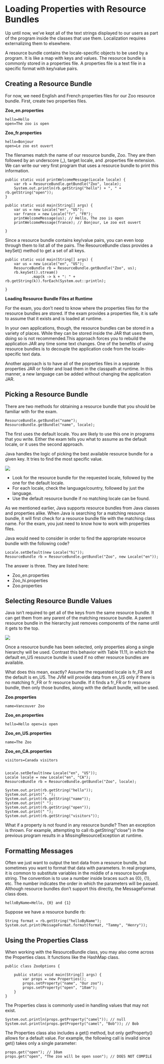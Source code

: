 # Loading Properties with Resource Bundles

Up until now, we’ve kept all of the text strings displayed to our users as part of the program inside the classes that
use them. Localization requires externalizing them to elsewhere.

A resource bundle contains the locale-specific objects to be used by a program. It is like a map with keys and values.
The resource bundle is commonly stored in a properties file. A properties file is a text file in a specific format with
key/value pairs.

## Creating a Resource Bundle

For now, we need English and French properties files for our Zoo resource bundle. First, create two properties files.

**Zoo_en.properties**

    hello=Hello
    open=The zoo is open

**Zoo_fr.properties**

    hello=Bonjour
    open=Le zoo est ouvert

The filenames match the name of our resource bundle, Zoo. They are then followed by an underscore (_), target locale,
and .properties file extension. We can write our very first program that uses a resource bundle to print this
information.

    public static void printWelcomeMessage(Locale locale) {
        var rb = ResourceBundle.getBundle("Zoo", locale);
        System.out.println(rb.getString("hello") + ", " + rb.getString("open"));
    }

    public static void main(String[] args) {
        var us = new Locale("en", "US");
        var france = new Locale("fr", "FR");
        printWelcomeMessage(us); // Hello, The zoo is open
        printWelcomeMessage(france); // Bonjour, Le zoo est ouvert

    }

Since a resource bundle contains key/value pairs, you can even loop through them to list all of the pairs. The
ResourceBundle class provides a keySet() method to get a set of all keys.

    public static void main(String[] args) {
        var us = new Locale("en", "US");
        ResourceBundle rb = ResourceBundle.getBundle("Zoo", us);
        rb.keySet().stream()
                .map(k -> k + ": " + rb.getString(k)).forEach(System.out::println);

    }

**Loading Resource Bundle Files at Runtime**

For the exam, you don’t need to know where the properties files for the resource bundles are stored. If the exam
provides a properties file, it is safe to assume that it exists and is loaded at runtime.

In your own applications, though, the resource bundles can be stored in a variety of places. While they can be stored
inside the JAR that uses them, doing so is not recommended.This approach forces you to rebuild the application JAR any
time some text changes. One of the benefits of using resource bundles is to decouple the application code from the
locale-specific text data.

Another approach is to have all of the properties files in a separate properties JAR or folder and load them in the
classpath at runtime. In this manner, a new language can be added without changing the application JAR.

## Picking a Resource Bundle

There are two methods for obtaining a resource bundle that you should be familiar with for the exam.

    ResourceBundle.getBundle("name");
    ResourceBundle.getBundle("name", locale);

The first uses the default locale. You are likely to use this one in programs that you write. Either the exam tells you
what to assume as the default locale, or it uses the second approach.

Java handles the logic of picking the best available resource bundle for a given key. It tries to find the most specific
value.

![](../images/Picing-a-resource-bundle-for-FrenchFrance-with-default-locale-EnglishUS.png)

- Look for the resource bundle for the requested locale, followed by the one for the default locale.
- For each locale, check the language/country, followed by just the language.
- Use the default resource bundle if no matching locale can be found.

As we mentioned earlier, Java supports resource bundles from Java classes and properties alike. When Java is searching
for a matching resource bundle, it will first check for a resource bundle file with the matching class name. For the
exam, you just need to know how to work with properties files.

Java would need to consider in order to find the appropriate resource bundle with the following code?

    Locale.setDefault(new Locale("hi"));
    ResourceBundle rb = ResourceBundle.getBundle("Zoo", new Locale("en"));

The answer is three. They are listed here:

- Zoo_en.properties
- Zoo_hi.properties
- Zoo.properties

## Selecting Resource Bundle Values

Java isn’t required to get all of the keys from the same resource bundle. It can get them from any parent of the
matching resource bundle. A parent resource bundle in the hierarchy just removes components of the name until it gets to
the top.

![](../images/Selecting-resource-bundle-properties.png)

Once a resource bundle has been selected, only properties along a single hierarchy will be used. Contrast this behavior
with Table 11.11, in which the default en_US resource bundle is used if no other resource bundles are available.

What does this mean, exactly? Assume the requested locale is fr_FR and the default is en_US. The JVM will provide data
from en_US only if there is no matching fr_FR or fr resource bundle. If it finds a fr_FR or fr resource bundle, then
only those bundles, along with the default bundle, will be used.

**Zoo.properties**

    name=Vancouver Zoo

**Zoo_en.properties**

    hello=Hello open=is open

**Zoo_en_US.properties**

    name=The Zoo

**Zoo_en_CA.properties**

    visitors=Canada visitors


    Locale.setDefault(new Locale("en", "US"));
    Locale locale = new Locale("en", "CA");
    ResourceBundle rb = ResourceBundle.getBundle("Zoo", locale);

    System.out.print(rb.getString("hello"));
    System.out.print(". ");
    System.out.print(rb.getString("name"));
    System.out.print(" ");
    System.out.print(rb.getString("open"));
    System.out.print(" ");
    System.out.print(rb.getString("visitors"));

What if a property is not found in any resource bundle? Then an exception is thrown. For example, attempting to call
rb.getString("close") in the previous program results in a MissingResourceException at runtime.

## Formatting Messages

Often we just want to output the text data from a resource bundle, but sometimes you want to format that data with
parameters. In real programs, it is common to substitute variables in the middle of a resource bundle string. The
convention is to use a number inside braces such as {0}, {1}, etc. The number indicates the order in which the
parameters will be passed. Although resource bundles don’t support this directly, the MessageFormat class does.

    helloByName=Hello, {0} and {1}

Suppose we have a resource bundle rb:

    String format = rb.getString("helloByName");
    System.out.print(MessageFormat.format(format, "Tammy", "Henry"));

## Using the Properties Class

When working with the ResourceBundle class, you may also come across the Properties class. It functions like the HashMap
class.

    public class ZooOptions {
    
        public static void main(String[] args) {
            var props = new Properties();
            props.setProperty("name", "Our zoo");
            props.setProperty("open", "10am");
        }
    }

The Properties class is commonly used in handling values that may not exist.

    System.out.println(props.getProperty("camel")); // null
    System.out.println(props.getProperty("camel", "Bob")); // Bob

The Properties class also includes a get() method, but only getProperty() allows for a default value. For example, the
following call is invalid since get() takes only a single parameter:

    props.get("open"); // 10am 
    props.get("open", "The zoo will be open soon"); // DOES NOT COMPILE
